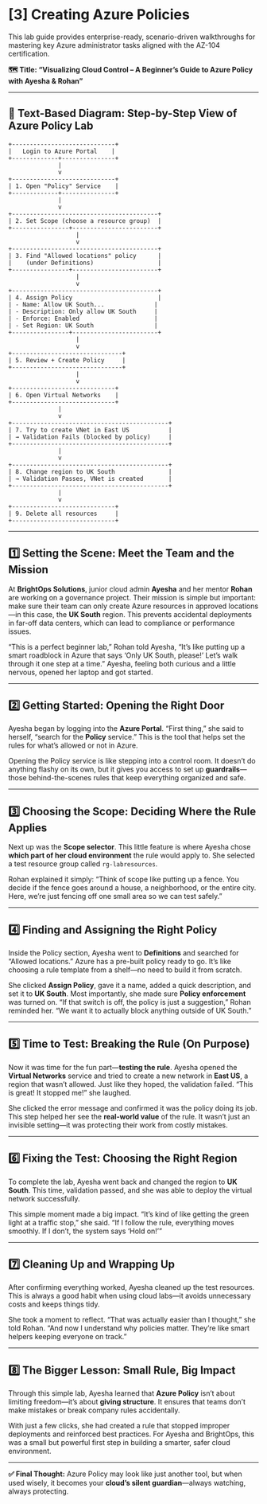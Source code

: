 # [3] Creating Azure Policies

This lab guide provides enterprise-ready, scenario-driven walkthroughs for mastering key Azure administrator tasks aligned with the AZ-104 certification.

**🗺️ Title: “Visualizing Cloud Control – A Beginner’s Guide to Azure Policy with Ayesha & Rohan”**

---

## 🔳 **Text-Based Diagram: Step-by-Step View of Azure Policy Lab**

```
+-----------------------------+
|   Login to Azure Portal    |
+-------------+---------------+
              |
              v
+-----------------------------+
| 1. Open "Policy" Service    |
+-------------+---------------+
              |
              v
+-----------------------------------------+
| 2. Set Scope (choose a resource group)  |
+----------------+------------------------+
                   |
                   v
+-----------------------------------------+
| 3. Find "Allowed locations" policy      |
|    (under Definitions)                  |
+----------------+------------------------+
                   |
                   v
+-----------------------------------------+
| 4. Assign Policy                        |
| - Name: Allow UK South...              |
| - Description: Only allow UK South     |
| - Enforce: Enabled                     |
| - Set Region: UK South                 |
+----------------+------------------------+
                   |
                   v
+-------------------------------+
| 5. Review + Create Policy     |
+-------------------------------+
                   |
                   v
+-----------------------------+
| 6. Open Virtual Networks    |
+-----------------------------+
              |
              v
+--------------------------------------------+
| 7. Try to create VNet in East US           |
| → Validation Fails (blocked by policy)     |
+--------------------------------------------+
              |
              v
+--------------------------------------------+
| 8. Change region to UK South               |
| → Validation Passes, VNet is created       |
+--------------------------------------------+
              |
              v
+-----------------------------+
| 9. Delete all resources     |
+-----------------------------+
```

---

## 1️⃣ **Setting the Scene: Meet the Team and the Mission**

At **BrightOps Solutions**, junior cloud admin **Ayesha** and her mentor **Rohan** are working on a governance project. Their mission is simple but important: make sure their team can only create Azure resources in approved locations—in this case, the **UK South** region. This prevents accidental deployments in far-off data centers, which can lead to compliance or performance issues.

“This is a perfect beginner lab,” Rohan told Ayesha, “It’s like putting up a smart roadblock in Azure that says ‘Only UK South, please!’ Let’s walk through it one step at a time.” Ayesha, feeling both curious and a little nervous, opened her laptop and got started.

---

## 2️⃣ **Getting Started: Opening the Right Door**

Ayesha began by logging into the **Azure Portal**. “First thing,” she said to herself, “search for the **Policy** service.” This is the tool that helps set the rules for what’s allowed or not in Azure.

Opening the Policy service is like stepping into a control room. It doesn’t do anything flashy on its own, but it gives you access to set up **guardrails**—those behind-the-scenes rules that keep everything organized and safe.

---

## 3️⃣ **Choosing the Scope: Deciding Where the Rule Applies**

Next up was the **Scope selector**. This little feature is where Ayesha chose **which part of her cloud environment** the rule would apply to. She selected a test resource group called `rg-labresources`.

Rohan explained it simply: “Think of scope like putting up a fence. You decide if the fence goes around a house, a neighborhood, or the entire city. Here, we’re just fencing off one small area so we can test safely.”

---

## 4️⃣ **Finding and Assigning the Right Policy**

Inside the Policy section, Ayesha went to **Definitions** and searched for “Allowed locations.” Azure has a pre-built policy ready to go. It’s like choosing a rule template from a shelf—no need to build it from scratch.

She clicked **Assign Policy**, gave it a name, added a quick description, and set it to **UK South**. Most importantly, she made sure **Policy enforcement** was turned on. “If that switch is off, the policy is just a suggestion,” Rohan reminded her. “We want it to actually block anything outside of UK South.”

---

## 5️⃣ **Time to Test: Breaking the Rule (On Purpose)**

Now it was time for the fun part—**testing the rule**. Ayesha opened the **Virtual Networks** service and tried to create a new network in **East US**, a region that wasn’t allowed. Just like they hoped, the validation failed. “This is great! It stopped me!” she laughed.

She clicked the error message and confirmed it was the policy doing its job. This step helped her see the **real-world value** of the rule. It wasn’t just an invisible setting—it was protecting their work from costly mistakes.

---

## 6️⃣ **Fixing the Test: Choosing the Right Region**

To complete the lab, Ayesha went back and changed the region to **UK South**. This time, validation passed, and she was able to deploy the virtual network successfully.

This simple moment made a big impact. “It’s kind of like getting the green light at a traffic stop,” she said. “If I follow the rule, everything moves smoothly. If I don’t, the system says ‘Hold on!’”

---

## 7️⃣ **Cleaning Up and Wrapping Up**

After confirming everything worked, Ayesha cleaned up the test resources. This is always a good habit when using cloud labs—it avoids unnecessary costs and keeps things tidy.

She took a moment to reflect. “That was actually easier than I thought,” she told Rohan. “And now I understand why policies matter. They’re like smart helpers keeping everyone on track.”

---

## 8️⃣ **The Bigger Lesson: Small Rule, Big Impact**

Through this simple lab, Ayesha learned that **Azure Policy** isn’t about limiting freedom—it’s about **giving structure**. It ensures that teams don’t make mistakes or break company rules accidentally.

With just a few clicks, she had created a rule that stopped improper deployments and reinforced best practices. For Ayesha and BrightOps, this was a small but powerful first step in building a smarter, safer cloud environment.

---

**✅ Final Thought:** Azure Policy may look like just another tool, but when used wisely, it becomes your **cloud’s silent guardian**—always watching, always protecting.
